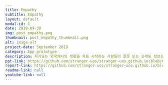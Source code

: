 ```yaml
---
title: Empathy
subtitle: Empathy
layout: default
modal-id: 1
date: 2019-09-30
img: post_empathy.png
thumbnail: post_empathy_thumbnail.png
alt: image-alt
project-date: September 2019
category: App prototype
description: 저기요는 외국에서의 생활을 처음 시작하는 사람들이 잘못 또는 오래된 정보로 인해 겪는 문제를 해결보자는 아이디어를 가지고 실제로 인터뷰를 통해 Needs가 있는 것을 발견할 수 있었고, 이 결과를 바탕으로 공감지도(Emapthy Map)을 제작하였습니다.
ppt-link: https://github.com/stranger-uos/stranger-uos.github.io/blob/master/_data/ppt/assignment2.pdf
report-link: https://github.com/stranger-uos/stranger-uos.github.io/blob/master/_data/reports/assignment2.pdf
readme-link: null
youtube-link: null
---
```

